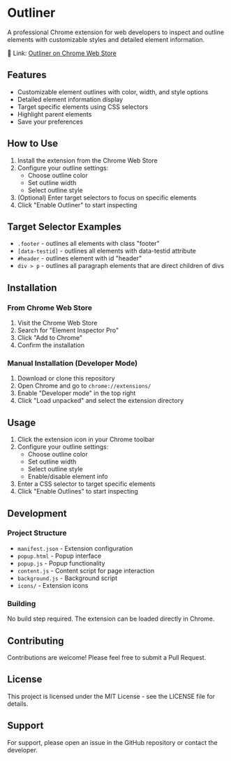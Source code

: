 # Outliner

A professional Chrome extension for web developers to inspect and outline elements with customizable styles and detailed element information.

🔗 Link: [Outliner on Chrome Web Store](https://chromewebstore.google.com/detail/outliner/fmlhdamodbalamandkndpadmadlmgkmg)

## Features

- Customizable element outlines with color, width, and style options
- Detailed element information display
- Target specific elements using CSS selectors
- Highlight parent elements
- Save your preferences

## How to Use

1. Install the extension from the Chrome Web Store
2. Configure your outline settings:
   - Choose outline color
   - Set outline width
   - Select outline style
3. (Optional) Enter target selectors to focus on specific elements
4. Click "Enable Outliner" to start inspecting

## Target Selector Examples

- `.footer` - outlines all elements with class "footer"
- `[data-testid]` - outlines all elements with data-testid attribute
- `#header` - outlines element with id "header"
- `div > p` - outlines all paragraph elements that are direct children of divs

## Installation

### From Chrome Web Store

1. Visit the Chrome Web Store
2. Search for "Element Inspector Pro"
3. Click "Add to Chrome"
4. Confirm the installation

### Manual Installation (Developer Mode)

1. Download or clone this repository
2. Open Chrome and go to `chrome://extensions/`
3. Enable "Developer mode" in the top right
4. Click "Load unpacked" and select the extension directory

## Usage

1. Click the extension icon in your Chrome toolbar
2. Configure your outline settings:
   - Choose outline color
   - Set outline width
   - Select outline style
   - Enable/disable element info
3. Enter a CSS selector to target specific elements
4. Click "Enable Outlines" to start inspecting

## Development

### Project Structure

- `manifest.json` - Extension configuration
- `popup.html` - Popup interface
- `popup.js` - Popup functionality
- `content.js` - Content script for page interaction
- `background.js` - Background script
- `icons/` - Extension icons

### Building

No build step required. The extension can be loaded directly in Chrome.

## Contributing

Contributions are welcome! Please feel free to submit a Pull Request.

## License

This project is licensed under the MIT License - see the LICENSE file for details.

## Support

For support, please open an issue in the GitHub repository or contact the developer.
